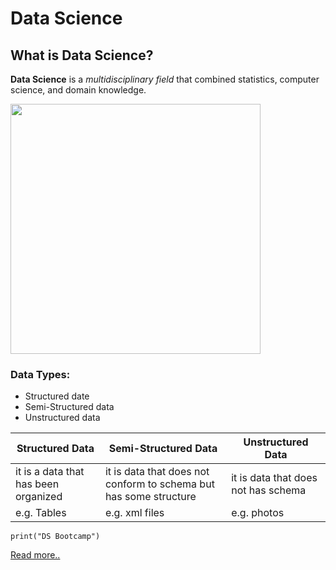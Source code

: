 # Data Science 
## What is Data Science?
**Data Science** is a 	*multidisciplinary field* that combined statistics, computer science, and domain knowledge.

<img src="DS.png" width="400" height="400">

### Data Types:
- Structured date 
- Semi-Structured data
- Unstructured data


|  Structured Data  |   Semi-Structured Data   | Unstructured Data | 
|    -----------    |       -----------        |  -----------      |
| it is a data that has been organized |   it is data that does not conform to schema but has some structure    |it is data that does not has schema |
|e.g. Tables |  e.g. xml files  | e.g. photos |


```
print("DS Bootcamp")
```


[Read more..](https://en.wikipedia.org/wiki/Data_science)

